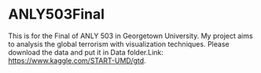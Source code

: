 # ANLY503Final

This is for the Final of ANLY 503 in Georgetown University. My project aims to analysis the global terrorism with visualization techniques. Please download the data and put it in Data folder.Link: https://www.kaggle.com/START-UMD/gtd.
